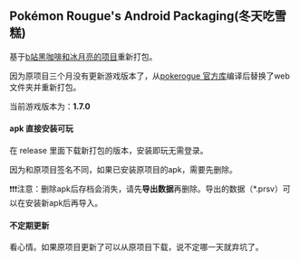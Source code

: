 ## Pokémon Rougue's Android Packaging(冬天吃雪糕)

基于[b站黑咖啡和冰月亮的项目](https://github.com/1596941391qq/pokerogue-android)重新打包。

因为原项目三个月没有更新游戏版本了，从[pokerogue 官方库](https://github.com/pagefaultgames/pokerogue/tree/0c920ba195c8fa8470694f5a1f4b3157438aa256)编译后替换了web文件夹并重新打包。

当前游戏版本为：**1.7.0**

#### apk 直接安装可玩

在 release 里面下载新打包的版本，安装即玩无需登录。

因为和原项目签名不同，如果已安装原项目的apk，需要先删除。

❗❗❗注意：删除apk后存档会消失，请先**导出数据**再删除。导出的数据（*.prsv）可以在安装新apk后再导入。

#### 不定期更新

看心情。如果原项目更新了可以从原项目下载，说不定哪一天就弃坑了。
